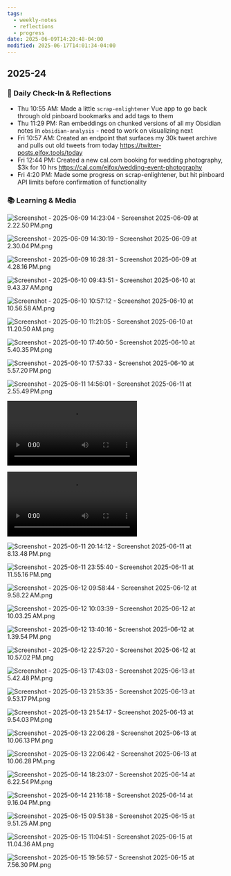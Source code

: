 ```yaml
---
tags:
  - weekly-notes
  - reflections
  - progress
date: 2025-06-09T14:20:48-04:00
modified: 2025-06-17T14:01:34-04:00
---
```

## 2025-24
### 🌟 Daily Check-In & Reflections

<!-- Note any physical activity, mindfulness practice, or self-care -->
- Thu 10:55 AM: Made a little `scrap-enlightener` Vue app to go back through old pinboard bookmarks and add tags to them
- Thu 11:29 PM: Ran embeddings on chunked versions of all my Obsidian notes in `obsidian-analysis` - need to work on visualizing next
- Fri 10:57 AM: Created an endpoint that surfaces my 30k tweet archive and pulls out old tweets from today <https://twitter-posts.ejfox.tools/today>
- Fri 12:44 PM: Created a new cal.com booking for wedding photography, $3k for 10 hrs <https://cal.com/ejfox/wedding-event-photography>
- Fri 4:20 PM: Made some progress on scrap-enlightener, but hit pinboard API limits before confirmation of functionality

### 📚 Learning & Media
<!-- Books, articles, movies, TV shows, podcasts consumed -->

![Screenshot - 2025-06-09 14:23:04 - Screenshot 2025-06-09 at 2.22.50 PM.png](http://res.cloudinary.com/ejf/image/upload/v1749493383/Screenshot_2025-06-09_at_2.22.50_PM.png)

![Screenshot - 2025-06-09 14:30:19 - Screenshot 2025-06-09 at 2.30.04 PM.png](http://res.cloudinary.com/ejf/image/upload/v1749493818/Screenshot_2025-06-09_at_2.30.04_PM.png)

![Screenshot - 2025-06-09 16:28:31 - Screenshot 2025-06-09 at 4.28.16 PM.png](http://res.cloudinary.com/ejf/image/upload/v1749500909/Screenshot_2025-06-09_at_4.28.16_PM.png)

![Screenshot - 2025-06-10 09:43:51 - Screenshot 2025-06-10 at 9.43.37 AM.png](http://res.cloudinary.com/ejf/image/upload/v1749563030/Screenshot_2025-06-10_at_9.43.37_AM.png)

![Screenshot - 2025-06-10 10:57:12 - Screenshot 2025-06-10 at 10.56.58 AM.png](http://res.cloudinary.com/ejf/image/upload/v1749567431/Screenshot_2025-06-10_at_10.56.58_AM.png)

![Screenshot - 2025-06-10 11:21:05 - Screenshot 2025-06-10 at 11.20.50 AM.png](http://res.cloudinary.com/ejf/image/upload/v1749568864/Screenshot_2025-06-10_at_11.20.50_AM.png)

![Screenshot - 2025-06-10 17:40:50 - Screenshot 2025-06-10 at 5.40.35 PM.png](http://res.cloudinary.com/ejf/image/upload/v1749591648/Screenshot_2025-06-10_at_5.40.35_PM.png)

![Screenshot - 2025-06-10 17:57:33 - Screenshot 2025-06-10 at 5.57.20 PM.png](http://res.cloudinary.com/ejf/image/upload/v1749592652/Screenshot_2025-06-10_at_5.57.20_PM.png)

![Screenshot - 2025-06-11 14:56:01 - Screenshot 2025-06-11 at 2.55.49 PM.png](http://res.cloudinary.com/ejf/image/upload/v1749668160/Screenshot_2025-06-11_at_2.55.49_PM.png)

![Screenshot - 2025-06-11 19:08:27 - Screen Recording 2025-06-11 at 7.07.23 PM.mov](http://res.cloudinary.com/ejf/video/upload/v1749683305/Screen_Recording_2025-06-11_at_7.07.23_PM.mov)

![Screenshot - 2025-06-11 19:15:19 - Screen Recording 2025-06-11 at 7.13.08 PM.mov](http://res.cloudinary.com/ejf/video/upload/v1749683714/Screen_Recording_2025-06-11_at_7.13.08_PM.mov)

![Screenshot - 2025-06-11 20:14:12 - Screenshot 2025-06-11 at 8.13.48 PM.png](http://res.cloudinary.com/ejf/image/upload/v1749687250/Screenshot_2025-06-11_at_8.13.48_PM.png)

![Screenshot - 2025-06-11 23:55:40 - Screenshot 2025-06-11 at 11.55.16 PM.png](http://res.cloudinary.com/ejf/image/upload/v1749700538/Screenshot_2025-06-11_at_11.55.16_PM.png)

![Screenshot - 2025-06-12 09:58:44 - Screenshot 2025-06-12 at 9.58.22 AM.png](http://res.cloudinary.com/ejf/image/upload/v1749736723/Screenshot_2025-06-12_at_9.58.22_AM.png)

![Screenshot - 2025-06-12 10:03:39 - Screenshot 2025-06-12 at 10.03.25 AM.png](http://res.cloudinary.com/ejf/image/upload/v1749737018/Screenshot_2025-06-12_at_10.03.25_AM.png)

![Screenshot - 2025-06-12 13:40:16 - Screenshot 2025-06-12 at 1.39.54 PM.png](http://res.cloudinary.com/ejf/image/upload/v1749750014/Screenshot_2025-06-12_at_1.39.54_PM.png)

![Screenshot - 2025-06-12 22:57:20 - Screenshot 2025-06-12 at 10.57.02 PM.png](http://res.cloudinary.com/ejf/image/upload/v1749783439/Screenshot_2025-06-12_at_10.57.02_PM.png)

![Screenshot - 2025-06-13 17:43:03 - Screenshot 2025-06-13 at 5.42.48 PM.png](http://res.cloudinary.com/ejf/image/upload/v1749850981/Screenshot_2025-06-13_at_5.42.48_PM.png)

![Screenshot - 2025-06-13 21:53:35 - Screenshot 2025-06-13 at 9.53.17 PM.png](http://res.cloudinary.com/ejf/image/upload/v1749866014/Screenshot_2025-06-13_at_9.53.17_PM.png)

![Screenshot - 2025-06-13 21:54:17 - Screenshot 2025-06-13 at 9.54.03 PM.png](http://res.cloudinary.com/ejf/image/upload/v1749866056/Screenshot_2025-06-13_at_9.54.03_PM.png)

![Screenshot - 2025-06-13 22:06:28 - Screenshot 2025-06-13 at 10.06.13 PM.png](http://res.cloudinary.com/ejf/image/upload/v1749866786/Screenshot_2025-06-13_at_10.06.13_PM.png)

![Screenshot - 2025-06-13 22:06:42 - Screenshot 2025-06-13 at 10.06.28 PM.png](http://res.cloudinary.com/ejf/image/upload/v1749866801/Screenshot_2025-06-13_at_10.06.28_PM.png)

![Screenshot - 2025-06-14 18:23:07 - Screenshot 2025-06-14 at 6.22.54 PM.png](http://res.cloudinary.com/ejf/image/upload/v1749939786/Screenshot_2025-06-14_at_6.22.54_PM.png)

![Screenshot - 2025-06-14 21:16:18 - Screenshot 2025-06-14 at 9.16.04 PM.png](http://res.cloudinary.com/ejf/image/upload/v1749950177/Screenshot_2025-06-14_at_9.16.04_PM.png)

![Screenshot - 2025-06-15 09:51:38 - Screenshot 2025-06-15 at 9.51.25 AM.png](http://res.cloudinary.com/ejf/image/upload/v1749995497/Screenshot_2025-06-15_at_9.51.25_AM.png)

![Screenshot - 2025-06-15 11:04:51 - Screenshot 2025-06-15 at 11.04.36 AM.png](http://res.cloudinary.com/ejf/image/upload/v1749999890/Screenshot_2025-06-15_at_11.04.36_AM.png)

![Screenshot - 2025-06-15 19:56:57 - Screenshot 2025-06-15 at 7.56.30 PM.png](http://res.cloudinary.com/ejf/image/upload/v1750031812/Screenshot_2025-06-15_at_7.56.30_PM.png)
